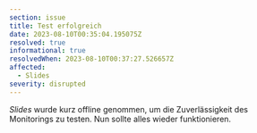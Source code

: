 ```yaml
---
section: issue
title: Test erfolgreich
date: 2023-08-10T00:35:04.195075Z
resolved: true
informational: true
resolvedWhen: 2023-08-10T00:37:27.526657Z
affected:
  - Slides
severity: disrupted
---
```

*Slides* wurde kurz offline genommen, um die Zuverlässigkeit des Monitorings zu testen. Nun sollte alles wieder funktionieren.
